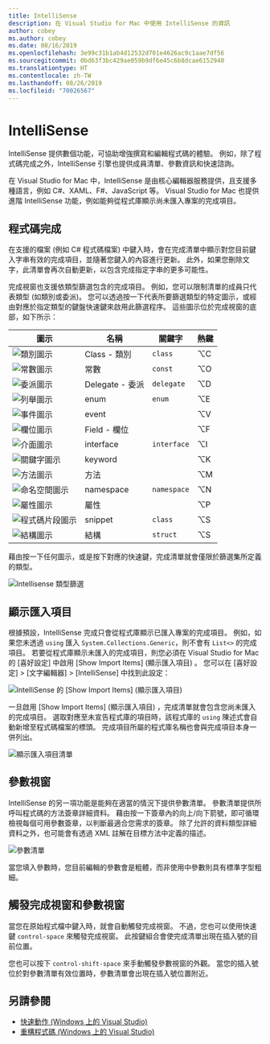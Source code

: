 ```yaml
---
title: IntelliSense
description: 在 Visual Studio for Mac 中使用 IntelliSense 的資訊
author: cobey
ms.author: cobey
ms.date: 08/16/2019
ms.openlocfilehash: 3e99c31b1ab4d12532d701e4626ac9c1aae7df56
ms.sourcegitcommit: 0bd63f3bc429ae059b9df6e45c6b8dcae6152940
ms.translationtype: HT
ms.contentlocale: zh-TW
ms.lasthandoff: 08/26/2019
ms.locfileid: "70026567"
---
```

# <a name="intellisense"></a>IntelliSense

IntelliSense 提供數個功能，可協助增強撰寫和編輯程式碼的體驗。 例如，除了程式碼完成之外，IntelliSense 引擎也提供成員清單、參數資訊和快速諮詢。

在 Visual Studio for Mac 中，IntelliSense 是由核心編輯器服務提供，且支援多種語言，例如 C#、XAML、F#、JavaScript 等。 Visual Studio for Mac 也提供進階 IntelliSense 功能，例如能夠從程式庫顯示尚未匯入專案的完成項目。

## <a name="code-completion"></a>程式碼完成

在支援的檔案 (例如 C# 程式碼檔案) 中鍵入時，會在完成清單中顯示對您目前鍵入字串有效的完成項目，並隨著您鍵入的內容進行更新。 此外，如果您刪除文字，此清單會再次自動更新，以包含完成指定字串的更多可能性。 

完成視窗也支援依類型篩選包含的完成項目。 例如，您可以限制清單的成員只代表類型 (如類別或委派)。 您可以透過按一下代表所要篩選類型的特定圖示，或經由對應於指定類型的鍵盤快速鍵來啟用此篩選程序。 這些圖示位於完成視窗的底部，如下所示：

| 圖示                         | 名稱          | 關鍵字    | 熱鍵 |
| -----------------------------|---------------| -----------|--------|
| ![類別圖示](media/classes-icon.png)  | Class - 類別         | `class`    |  ⌥C
| ![常數圖示](media/constant-icon.png) | 常數      | `const`    |  ⌥O
| ![委派圖示](media/delegate-icon.png) | Delegate - 委派      | `delegate` |  ⌥D
| ![列舉圖示](media/enums-icon.png)    | enum          | `enum`     |  ⌥E
| ![事件圖示](media/event-icon.png)    | event         |            |  ⌥V
| ![欄位圖示](media/fields-icon.png)   | Field - 欄位         |            |  ⌥F
| ![介面圖示](media/interface-icon.png)| interface     | `interface`|  ⌥I
| ![關鍵字圖示](media/keyword-icon.png)  | keyword       |            |  ⌥K
| ![方法圖示](media/method-icon.png)   | 方法        |            |  ⌥M
| ![命名空間圖示](media/namespace-icon.png)| namespace     | `namespace`|  ⌥N
| ![屬性圖示](media/props-icon.png)    | 屬性      |            |  ⌥P
| ![程式碼片段圖示](media/snippet-icon.png)  | snippet       | `class`    |  ⌥S
| ![結構圖示](media/struct-icon.png)   | 結構     | `struct`   |  ⌥S

藉由按一下任何圖示，或是按下對應的快速鍵，完成清單就會僅限於篩選集所定義的類型。  

![Intellisense 類型篩選](media/intellisense-typefiltering.gif)

## <a name="show-import-items"></a>顯示匯入項目

根據預設，IntelliSense 完成只會從程式庫顯示已匯入專案的完成項目。 例如，如果您未透過 `using` 匯入 `System.Collections.Generic`，則不會有 `List<>` 的完成項目。 若要從程式庫顯示未匯入的完成項目，則您必須在 Visual Studio for Mac 的 [喜好設定] 中啟用 [Show Import Items] \(顯示匯入項目\)  。 您可以在 [喜好設定] > [文字編輯器] > [IntelliSense]  中找到此設定：

![IntelliSense 的 [Show Import Items] \(顯示匯入項目\)](media/intellisense-showimport.png)

一旦啟用 [Show Import Items] \(顯示匯入項目\)  ，完成清單就會包含您尚未匯入的完成項目。 選取對應至未宣告程式庫的項目時，該程式庫的 `using` 陳述式會自動新增至程式碼檔案的標頭。 完成項目所屬的程式庫名稱也會與完成項目本身一併列出。

![顯示匯入項目清單](media/intellisense-importaction.png)

## <a name="parameter-window"></a>參數視窗

IntelliSense 的另一項功能是能夠在適當的情況下提供參數清單。 參數清單提供所呼叫程式碼的方法簽章詳細資料。 藉由按一下簽章內的向上/向下箭號，即可循環檢視每個可用參數簽章，以判斷最適合您需求的簽章。 除了允許的資料類型詳細資料之外，也可能會有透過 XML 註解在目標方法中定義的描述。

![參數清單](media/intellisense-parameter.png)

當您填入參數時，您目前編輯的參數會是粗體，而非使用中參數則具有標準字型粗細。 


## <a name="triggering-completion-window-and-parameter-window"></a>觸發完成視窗和參數視窗

當您在原始程式檔中鍵入時，就會自動觸發完成視窗。 不過，您也可以使用快速鍵 `control-space` 來觸發完成視窗。 此按鍵組合會使完成清單出現在插入號的目前位置。 

您也可以按下 `control-shift-space` 來手動觸發參數視窗的外觀。 當您的插入號位於對參數清單有效位置時，參數清單會出現在插入號位置附近。

## <a name="see-also"></a>另請參閱

- [快速動作 (Windows 上的 Visual Studio)](/visualstudio/ide/quick-actions)
- [重構程式碼 (Windows 上的 Visual Studio)](/visualstudio/ide/refactoring-in-visual-studio)
